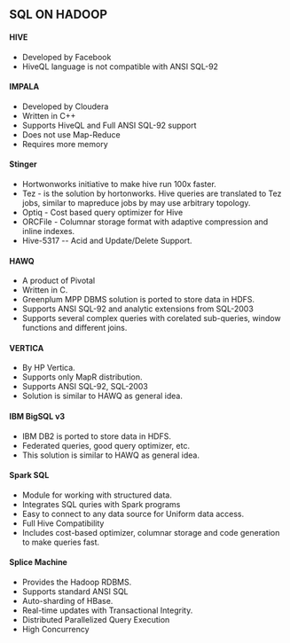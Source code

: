 ## SQL ON HADOOP

#### HIVE
* Developed by Facebook
* HiveQL language is not compatible with ANSI SQL-92


#### IMPALA
* Developed by Cloudera
* Written in C++
* Supports HiveQL and Full ANSI SQL-92 support
* Does not use Map-Reduce
* Requires more memory

#### Stinger
* Hortwonworks initiative to make hive run 100x faster.
* Tez - is the solution by hortonworks. Hive queries are translated to Tez jobs, similar to mapreduce jobs by may use arbitrary topology.
* Optiq - Cost based query optimizer for Hive
* ORCFile - Columnar storage format with adaptive compression and inline indexes.
* Hive-5317 -- Acid and Update/Delete Support.

#### HAWQ
* A product of Pivotal
* Written in C.
* Greenplum MPP DBMS solution is ported to store data in HDFS.
* Supports ANSI SQL-92 and analytic extensions from SQL-2003
* Supports several complex queries with corelated sub-queries, window functions and different joins.

#### VERTICA
* By HP Vertica.
* Supports only MapR distribution.
* Supports ANSI SQL-92, SQL-2003
* Solution is similar to HAWQ as general idea.

#### IBM BigSQL v3
* IBM DB2 is ported to store data in HDFS.
* Federated queries, good query optimizer, etc.
* This solution is similar to HAWQ as general idea.

#### Spark SQL
* Module for working with structured data.
* Integrates SQL quries with Spark programs
* Easy to connect to any data source for Uniform data access.
* Full Hive Compatibility
* Includes cost-based optimizer, columnar storage and code generation to make queries fast.
 
#### Splice Machine
* Provides the Hadoop RDBMS.
* Supports standard ANSI SQL
* Auto-sharding of HBase.
* Real-time updates with Transactional Integrity.
* Distributed Parallelized Query Execution
* High Concurrency
